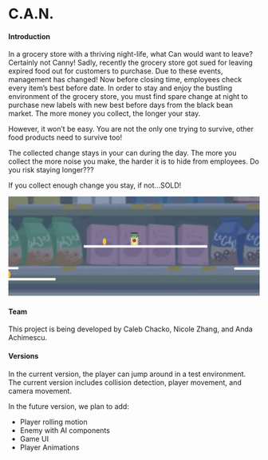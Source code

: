 # C.A.N.

#### Introduction 

In a grocery store with a thriving night-life, what Can would want to leave? Certainly not Canny! Sadly, recently the grocery store got sued for leaving expired food out for customers to purchase. Due to these events, management has changed! Now before closing time, employees check every item’s best before date. In order to stay and enjoy the bustling environment of the grocery store, you must find spare change at night to purchase new labels with new best before days from the black bean market. The more money you collect, the longer your stay.

However, it won’t be easy. You are not the only one trying to survive, other food products need to survive too!

The collected change stays in your can during the day. The more you collect the more noise you make, the harder it is to hide from employees. Do you risk staying longer???

If you collect enough change you stay, if not...SOLD!

![gameplay](https://github.com/CalebChacko/DoubleCProjects/blob/master/CAN_Project_1.PNG)

#### Team 

This project is being developed by Caleb Chacko, Nicole Zhang, and Anda Achimescu.

#### Versions
In the current version, the player can jump around in a test environment. The current version includes collision detection, player movement, and camera movement. 

In the future version, we plan to add:

- Player rolling motion
- Enemy with AI components
- Game UI
- Player Animations
